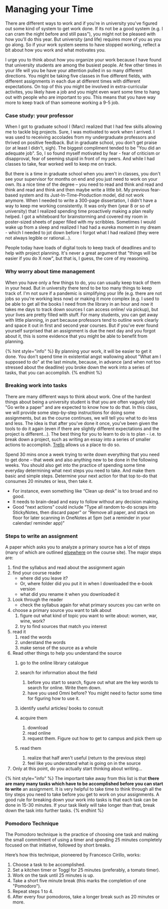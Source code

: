 # Managing your Time

There are different ways to work and if you're in university you've figured out some kind of system to get work done. If its not be a good system \(e.g. I can cram the night before and still pass"\), you might not be pleased with how you'll do this year. But university \(and life\) requires more of you as you go along. So if your work system seems to have stopped working, reflect a bit about how you work and what motivates you. 

I urge you to think about how you organize your work because I have found that university students are among the busiest people. At few other times in your life will you be have your attention pulled in so many different directions. You might be taking five classes in five different fields, with different assignments in each due at different times with different expectations. On top of this you might be involved in extra-curricular activites, you likely have a job and you might even want some time to hang out with people who are important to you. This means that you have way more to keep track of than someone working a 9-5 job.

### Case study: your professor

When I got to graduate school I \(Marc\) realized that I had few skills allowing me to tackle big projects. Sure, I was motivated to work when I arrived. I was used to receiving accolades from my undergraduate professors and thrived on positive feedback. But in graduate school, you don't get praise \(or at least I didn't, sigh\). The biggest compliment tended to be "You did an adequate job". So, I so found myself motivated by fear - fear of criticism or disapproval, fear of seeming stupid in front of my peers. And while I had classes to take, fear worked well to keep me on track. 

But there is a time in graduate school when you aren't in classes, you don't see your supervisor for months on end and you just need to work on your own. Its a nice time of the degree – you need to read and think and read and think and read and think and then maybe write a little bit. My previous fear-based system and its Just-In-Time-Production model, did not work anymore. When I needed to write a 300-page dissertation, I didn't have a way to keep me working consistently. It was only then \(year 8 or so of university\) that I realized spending time proactively making a plan really helped. I got a whiteboard for brainstorming and covered my room in poster-sized sheets of paper filled with my scribbles. Sometimes I would wake up from a sleep and realized I had had a eureka moment in my dream - which I needed to jot down before I forgot what I had realized \(they were not always legible or rational...\). 

People today have loads of digital tools to keep track of deadlines and to help with project planning. It's never a great argument that "things will be easier if you do X now", but that is, I guess, the core of my reasoning. 

### Why worry about time management

When you have only a few things to do, you can usually keep track of them in your head. But in university there tend to be too many things to keep track of. I'm not sure if a pandemic is simplifying your life \(e.g. there are not jobs so you're working less now\) or making it more complex \(e.g. I used to be able to get all the books I need from the library in an hour and now it takes me days to track down sources I can access online/ via pickup\), but your lives are pretty filled with stuff. For many students, you can get away with little planning, in part because professors tend to outline work clearly and space it out in first and second year courses. But if you've ever found yourself surprised that an assignment is due the next day and you forgot about it, this is some evidence that you might be able to benefit from planning.

{% hint style="info" %}
By planning your work, it will be easier to get it done. You don't spend time in existential angst wallowing about "What am I supposed to do" at the last minute, because, in advance \(and when not too stressed about the deadline\) you broke down the work into a series of tasks, that you can accomplish. 
{% endhint %}

### Breaking work into tasks

There are many different ways to think about work. One of the hardest things about being a university student is that you are often vaguely told "Go write a paper" and are expected to know how to do that. In this class, we will provide some step-by-step instructions for doing some assignments, but as the course continues, we will tell you what to do less and less. The idea is that after you've done it once, you've been given the tools to do it again \(even if there are slightly different expectations and the project is different...\). The best thing for you to learn to do is to plan - i.e. to break down a project, such as writing an essay into a series of smaller actions to accomplish. [Trello](./) allows us a place to do so. 

Spend 30 mins once a week trying to write down everything that you need to get done – that week and also anything new to be done in the following weeks. You should also get into the practice of spending some time everyday determining what next steps you need to take. And make them basic and simple steps. Determine your next action for that top to-do that consumes 20 minutes or less, then take it.

* For instance, even something like “Clean up desk” is too broad and no good.  
* It needs to brain-dead and easy to follow without any decision making. 
* Good “next actions” could include “Type all random to-do scraps into StickyNotes, then discard paper” or “Remove all paper, and stack on floor for later scanning in OneNotes at 5pm \(set a reminder in your calendar/ reminder app\)”

### Steps to write an assignment

A paper which asks you to analyze a primary source has a lot of steps \(many of which are outlined [elsewhere](../../exercises/anatomy-of-a-primary-source/) on the course site\). The major steps are:

1. find the syllabus and read about the assignment again
2. find your course reader
   * where did you leave it?
   * Or, where folder did you put it in when I downloaded the e-book version
   * what did you rename it when you downloaded it 
3. Look through the reader
   * check the syllabus again for what primary sources you can write on
4. choose a primary source you want to talk about
   1. figure out what kind of topic you want to write about: women, war, wine, work?
   2. try to find sources that match you interest
5. read it
   1. read the words
   2. understand the words
   3. make sense of the source as a whole
6. Read other things to help you understand the source
   1. go to the online library catalogue
   2. search for information about the field
      1. before you start to search, figure out what are the key words to search for online. Write them down. 
      2. have you used Omni before? You might need to factor some time for figuring how to use it. 
   3. identify useful articles/ books to consult
   4. acquire them
      1. download
      2. read online
      3. request them. Figure out how to get to campus and  pick them up
   5. read them

      1. realize that half aren't useful \(return to the previous step\)
      2. feel like you understand what is going on in the source
7. Only at this point, do you actually start thinking about writing...

{% hint style="info" %}
The important take away from this list is that **there are many many tasks which have to be accomplished before you can start to write** an assignment. It is very helpful to take time to think through all the tiny steps you need to take before you get to work on your assignments. A good rule for breaking down your work into tasks is that each task can be done in 15-30 minutes. If your task likely will take longer than that, break down the task into further tasks. 
{% endhint %}

### Pomodoro Technique

The Pomodoro technique is the practice of choosing one task and making the small commitment of using a timer and spending 25 minutes completely focused on that initiative, followed by short breaks.

Here’s how this technique, pioneered by Francesco Cirillo, works:

1. Choose a task to be accomplished.
2. Set a kitchen timer or Toggl for 25 minutes \(preferably, a tomato timer\).
3. Work on the task until 25 minutes is up.
4. Take a short five minute break \(this marks the completion of one "Pomodoro"\).
5. Repeat steps 1 to 4.
6. After every four pomodoros, take a longer break such as 20 minutes or more.

